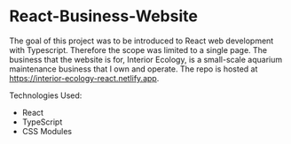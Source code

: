 # React-Business-Website #

The goal of this project was to be introduced to React web development with Typescript.
Therefore the scope was limited to a single page. 
The business that the website is for, Interior Ecology, is a small-scale aquarium maintenance business that I own and operate.
The repo is hosted at https://interior-ecology-react.netlify.app.

Technologies Used:
- React
- TypeScript
- CSS Modules
